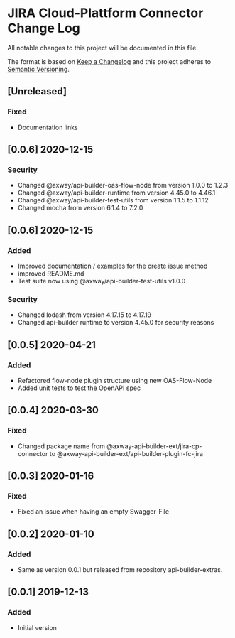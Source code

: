 # JIRA Cloud-Plattform Connector Change Log
All notable changes to this project will be documented in this file.

The format is based on [Keep a Changelog](http://keepachangelog.com/)
and this project adheres to [Semantic Versioning](http://semver.org/).

## [Unreleased]
### Fixed
- Documentation links

## [0.0.6] 2020-12-15
### Security
- Changed @axway/api-builder-oas-flow-node from version 1.0.0 to 1.2.3
- Changed @axway/api-builder-runtime from version 4.45.0 to 4.46.1
- Changed @axway/api-builder-test-utils from version 1.1.5 to 1.1.12
- Changed mocha from version 6.1.4 to 7.2.0

## [0.0.6] 2020-12-15
### Added
- Improved documentation / examples for the create issue method
- improved README.md
- Test suite now using @axway/api-builder-test-utils v1.0.0
### Security
- Changed lodash from version 4.17.15 to 4.17.19
- Changed api-builder runtime to version 4.45.0 for security reasons

## [0.0.5] 2020-04-21
### Added
- Refactored flow-node plugin structure using new OAS-Flow-Node
- Added unit tests to test the OpenAPI spec

## [0.0.4] 2020-03-30
### Fixed
- Changed package name from @axway-api-builder-ext/jira-cp-connector to @axway-api-builder-ext/api-builder-plugin-fc-jira

## [0.0.3] 2020-01-16
### Fixed
- Fixed an issue when having an empty Swagger-File

## [0.0.2] 2020-01-10
### Added
- Same as version 0.0.1 but released from repository api-builder-extras.

## [0.0.1] 2019-12-13
### Added
- Initial version
